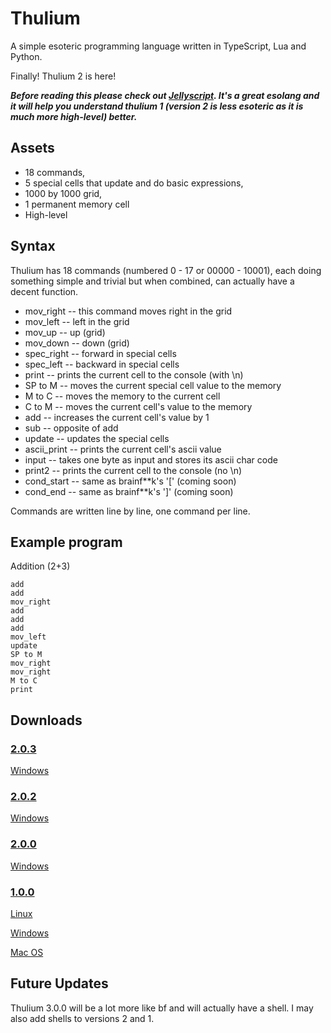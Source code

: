 # Thulium
 A simple esoteric programming language written in TypeScript, Lua and Python.

 Finally! Thulium 2 is here!

 _**Before reading this please check out [Jellyscript](https://github.com/nguyenphuminh/Jellyscript). It's a great esolang and it will help you understand thulium 1 (version 2 is less esoteric as it is much more high-level) better.**_

## Assets
 - 18 commands,
 - 5 special cells that update and do basic expressions,
 - 1000 by 1000 grid,
 - 1 permanent memory cell
 - High-level

## Syntax
 Thulium has 18 commands (numbered 0 - 17 or 00000 - 10001), each doing something simple and trivial but when combined, can actually have a decent function.

 - mov_right -- this command moves right in the grid
 - mov_left -- left in the grid
 - mov_up -- up (grid)
 - mov_down -- down (grid)
 - spec_right -- forward in special cells
 - spec_left -- backward in special cells
 - print -- prints the current cell to the console (with \n)
 - SP to M -- moves the current special cell value to the memory
 - M to C -- moves the memory to the current cell
 - C to M -- moves the current cell's value to the memory
 - add -- increases the current cell's value by 1
 - sub -- opposite of add
 - update -- updates the special cells
 - ascii_print -- prints the current cell's ascii value
 - input -- takes one byte as input and stores its ascii char code
 - print2 -- prints the current cell to the console (no \n)
 - cond_start -- same as brainf**k's '[' (coming soon)
 - cond_end -- same as brainf**k's ']' (coming soon)

 Commands are written line by line, one command per line.

## Example program

 Addition (2+3)

    add
    add
    mov_right
    add
    add
    add
    mov_left
    update
    SP to M
    mov_right
    mov_right
    M to C
    print

## Downloads

### [2.0.3](https://github.com/JavaCode7/Thulium/tree/v2.0.3)

 [Windows](https://github.com/JavaCode7/Thulium/releases/download/v2.0.3/thulium.zip)

### [2.0.2](https://github.com/JavaCode7/Thulium/tree/v2.0.2)

 [Windows](https://github.com/JavaCode7/Thulium/releases/download/v2.0.2/thulium.zip)

### [2.0.0](https://github.com/JavaCode7/Thulium/tree/v2.0.0)

 [Windows](https://github.com/JavaCode7/Thulium/releases/download/v2.0.0/thulium.zip)

### [1.0.0](https://github.com/JavaCode7/Thulium/tree/v1.0.0)

 [Linux](https://github.com/JavaCode7/Thulium/releases/download/v1.0.0/thulium-linux)

 [Windows](https://github.com/JavaCode7/Thulium/releases/download/v1.0.0/thulium-win.exe)

 [Mac OS](https://github.com/JavaCode7/Thulium/releases/download/v1.0.0/thulium-macos)

## Future Updates

 Thulium 3.0.0 will be a lot more like bf and will actually have a shell. I may also add shells to versions 2 and 1.

